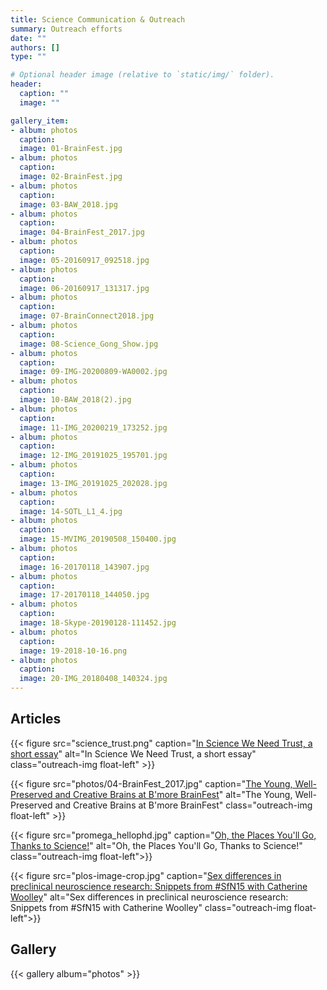 ```yaml
---
title: Science Communication & Outreach
summary: Outreach efforts
date: ""
authors: []
type: ""

# Optional header image (relative to `static/img/` folder).
header:
  caption: ""
  image: ""

gallery_item:
- album: photos
  caption:
  image: 01-BrainFest.jpg
- album: photos
  caption:
  image: 02-BrainFest.jpg
- album: photos
  caption:
  image: 03-BAW_2018.jpg
- album: photos
  caption:
  image: 04-BrainFest_2017.jpg
- album: photos
  caption:
  image: 05-20160917_092518.jpg
- album: photos
  caption:
  image: 06-20160917_131317.jpg
- album: photos
  caption:
  image: 07-BrainConnect2018.jpg
- album: photos
  caption:
  image: 08-Science_Gong_Show.jpg
- album: photos
  caption:
  image: 09-IMG-20200809-WA0002.jpg
- album: photos
  caption:
  image: 10-BAW_2018(2).jpg
- album: photos
  caption:
  image: 11-IMG_20200219_173252.jpg
- album: photos
  caption:
  image: 12-IMG_20191025_195701.jpg
- album: photos
  caption:
  image: 13-IMG_20191025_202028.jpg
- album: photos
  caption:
  image: 14-SOTL_L1_4.jpg
- album: photos
  caption:
  image: 15-MVIMG_20190508_150400.jpg
- album: photos
  caption:
  image: 16-20170118_143907.jpg
- album: photos
  caption:
  image: 17-20170118_144050.jpg
- album: photos
  caption:
  image: 18-Skype-20190128-111452.jpg
- album: photos
  caption:
  image: 19-2018-10-16.png
- album: photos
  caption:
  image: 20-IMG_20180408_140324.jpg
---
```

## Articles
{{< figure src="science_trust.png" caption="[In Science We Need Trust, a short essay](https://lifeology.io/in-science-we-need-trust-a-short-essay/)" alt="In Science We Need Trust, a short essay" class="outreach-img float-left" >}}

{{< figure src="photos/04-BrainFest_2017.jpg" caption="[The Young, Well-Preserved and Creative Brains at B'more BrainFest](https://neuro-musings.medium.com/the-young-well-preserved-and-creative-brains-at-bmore-brainfest-eadf634a736d)" alt="The Young, Well-Preserved and Creative Brains at B'more BrainFest" class="outreach-img float-left" >}}

{{< figure src="promega_hellophd.jpg" caption="[Oh, the Places You'll Go, Thanks to Science!](https://www.promegaconnections.com/hellophd-art2019/)" alt="Oh, the Places You'll Go, Thanks to Science!" class="outreach-img float-left">}}

{{< figure src="plos-image-crop.jpg" caption="[Sex differences in preclinical neuroscience research: Snippets from #SfN15 with Catherine Woolley](https://theplosblog.plos.org/2015/10/sex-differences-in-preclinical-neuroscience-research-snippets-from-sfn15-with-catherine-woolley-by-aparna-shah/)" alt="Sex differences in preclinical neuroscience research: Snippets from #SfN15 with Catherine Woolley" class="outreach-img float-left">}}

<div style="clear:both"></div>

## Gallery
{{< gallery album="photos" >}}